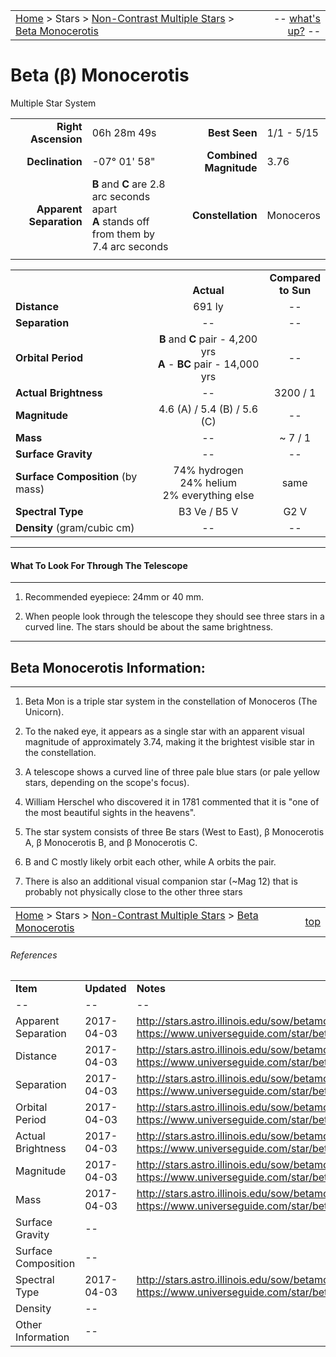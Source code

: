 <script>
	var objectName ="Beta Monocerotis"
	var objectDesc ="Multiple Star System"
	var objectImage=""
</script>

|    |    |
|:---|---:|
|[Home](/notes/#object-notes) > Stars > [Non-Contrast Multiple Stars](../!non-contrast-multiple-star-info) > [Beta Monocerotis](../beta-mon)| -- <a href="" onclick="window.open('/img/whats-up.html?name='+objectName+'&desc='+objectDesc+'&image='+objectImage, 'Whats-Up', 'fullscreen=1,toolbar=0,location=0,menubar=0,scrollbars=0,status=0,titlebar=0'); return false;">what's up?</a> -- |

#  Beta (β) Monocerotis
Multiple Star System

|   |   |   |   |
|--:|:--|--:|:--|
|**Right Ascension**|06h 28m 49s|**Best Seen**| 1/1 - 5/15 |
|**Declination**|-07&deg; 01' 58"|**Combined Magnitude**| 3.76 |
|**Apparent Separation** | **B** and **C** are 2.8 arc seconds apart<br/>**A** stands off from them by 7.4 arc seconds |**Constellation**|Monoceros|
|   |   |   |   |


|   |   |   |
|---|:---:|:---:|
|   | <br/>**Actual**| **Compared<br/>to Sun** |
|**Distance** | 691 ly | -- |
|**Separation** | -- | -- |
|**Orbital Period** | **B** and **C** pair - 4,200 yrs<br/>**A** - **BC** pair - 14,000 yrs | -- |
|**Actual Brightness**	 | --	 | 3200 / 1 |
|**Magnitude** | 4.6 (A) / 5.4 (B) / 5.6 (C) | -- |
|**Mass**	             | -- | ~ 7 / 1 |
|**Surface Gravity**	 | -- | -- |
|**Surface Composition** (by mass) |74% hydrogen<br/>24% helium<br/>2% everything else| same |
|**Spectral Type**       | B3 Ve / B5  V | G2 V | 
|**Density** (gram/cubic cm) | -- | -- | 

---
#### What To Look For Through The Telescope
---

1.  Recommended eyepiece: 24mm or 40 mm.

1.  When people look through the telescope they should see three stars in a curved line.  The stars should be about the same brightness.

---
## Beta Monocerotis Information:
---

1.  Beta Mon is a triple star system in the constellation  of Monoceros (The Unicorn). 

1.  To the naked eye, it appears as a single star with an apparent visual magnitude of approximately 3.74, making it the brightest visible star in the constellation.

1.  A telescope shows a curved line of three pale blue stars (or pale yellow stars, depending on the scope's focus). 

1.  William Herschel who discovered it in 1781 commented that it is "one of the most beautiful sights in the heavens". 

1.  The star system consists of three Be stars (West to East), β Monocerotis A, β Monocerotis B, and β Monocerotis C.

1.  B and C mostly likely orbit each other, while A orbits the pair. 

1.  There is also an additional visual companion star (~Mag 12) that is probably not physically close to the other three stars


|    |    |
|:---|---:|
|[Home](/notes/#object-notes) > Stars > [Non-Contrast Multiple Stars](../!non-contrast-multiple-star-info) > [Beta Monocerotis](../beta-mon) | [top](#beta-monocerotis)|

###### References

|   |   |   |
|---|---|---|
|**Item**|**Updated**|**Notes**| 
| -- | -- | -- |
|Apparent Separation|2017-04-03|<http://stars.astro.illinois.edu/sow/betamon.html> and <https://www.universeguide.com/star/betamonocerotis>|
|Distance|2017-04-03|<http://stars.astro.illinois.edu/sow/betamon.html> and  <https://www.universeguide.com/star/betamonocerotis>|
|Separation|2017-04-03|<http://stars.astro.illinois.edu/sow/betamon.html> and <https://www.universeguide.com/star/betamonocerotis>|
|Orbital Period|2017-04-03|<http://stars.astro.illinois.edu/sow/betamon.html> and <https://www.universeguide.com/star/betamonocerotis>|
|Actual Brightness|2017-04-03|<http://stars.astro.illinois.edu/sow/betamon.html> and  <https://www.universeguide.com/star/betamonocerotis>|
|Magnitude|2017-04-03|<http://stars.astro.illinois.edu/sow/betamon.html> and <https://www.universeguide.com/star/betamonocerotis>|
|Mass|2017-04-03|<http://stars.astro.illinois.edu/sow/betamon.html> and <https://www.universeguide.com/star/betamonocerotis>|
|Surface Gravity| -- |   |
|Surface Composition| -- |   |
|Spectral Type|2017-04-03|<http://stars.astro.illinois.edu/sow/betamon.html> and <https://www.universeguide.com/star/betamonocerotis>|
|Density| -- |   |
|Other Information| -- |   |

